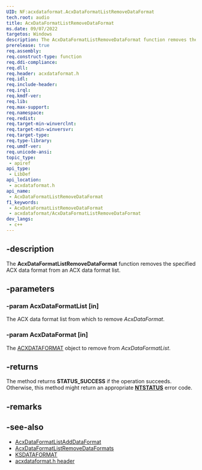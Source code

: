 ```yaml
---
UID: NF:acxdataformat.AcxDataFormatListRemoveDataFormat
tech.root: audio
title: AcxDataFormatListRemoveDataFormat
ms.date: 09/07/2022
targetos: Windows
description: The AcxDataFormatListRemoveDataFormat function removes the specified ACX data format from an ACX data format list.
prerelease: true
req.assembly: 
req.construct-type: function
req.ddi-compliance: 
req.dll: 
req.header: acxdataformat.h
req.idl: 
req.include-header: 
req.irql: 
req.kmdf-ver: 
req.lib: 
req.max-support: 
req.namespace: 
req.redist: 
req.target-min-winverclnt: 
req.target-min-winversvr: 
req.target-type: 
req.type-library: 
req.umdf-ver: 
req.unicode-ansi: 
topic_type:
 - apiref
api_type:
 - LibDef
api_location:
 - acxdataformat.h
api_name:
 - AcxDataFormatListRemoveDataFormat
f1_keywords:
 - AcxDataFormatListRemoveDataFormat
 - acxdataformat/AcxDataFormatListRemoveDataFormat
dev_langs:
 - c++
---
```


## -description

The **AcxDataFormatListRemoveDataFormat** function removes the specified ACX data format from an ACX data format list.

## -parameters

### -param AcxDataFormatList [in]

The ACX data format list from which to remove *AcxDataFormat*.

### -param AcxDataFormat [in]

The [ACXDATAFORMAT](index.md) object to remove from *AcxDataFormatList*.

## -returns

The method returns **STATUS_SUCCESS** if the operation succeeds. Otherwise, this method might return an appropriate **[NTSTATUS](/windows-hardware/drivers/kernel/ntstatus-values)** error code.

## -remarks

## -see-also

- [AcxDataFormatListAddDataFormat](nf-acxdataformat-acxdataformatlistadddataformat.md)
- [AcxDataFormatListRemoveDataFormats](./nf-acxdataformat-acxdataformatlistremovedataformats.md)
- [KSDATAFORMAT](../ks/ns-ks-ksdataformat.md)
- [acxdataformat.h header](index.md)
